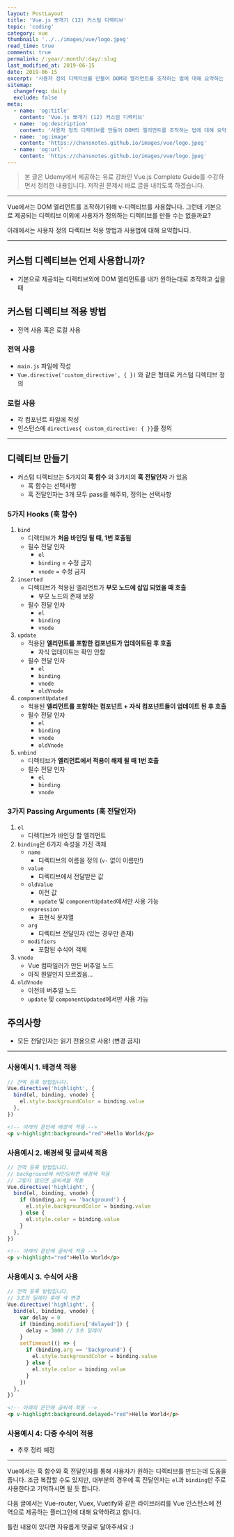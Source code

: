 ```yaml
---
layout: PostLayout
title: 'Vue.js 뽀개기 (12) 커스텀 디렉티브'
topic: 'coding'
category: vue
thumbnail: '../../images/vue/logo.jpeg'
read_time: true
comments: true
permalink: /:year/:month/:day/:slug
last_modified_at: 2019-06-15
date: 2019-06-15
excerpt: '사용자 정의 디렉티브를 만들어 DOM의 엘리먼트를 조작하는 법에 대해 요약하는 글입니다.'
sitemap:
  changefreq: daily
  exclude: false
meta:
  - name: 'og:title'
    content: 'Vue.js 뽀개기 (12) 커스텀 디렉티브'
  - name: 'og:description'
    content: '사용자 정의 디렉티브를 만들어 DOM의 엘리먼트를 조작하는 법에 대해 요약하는 글입니다.'
  - name: 'og:image'
    content: 'https://chansnotes.github.io/images/vue/logo.jpeg'
  - name: 'og:url'
    content: 'https://chansnotes.github.io/images/vue/logo.jpeg'
---
```


> 본 글은 Udemy에서 제공하는 유료 강좌인 Vue.js Complete Guide를 수강하면서 정리한 내용입니다. 저작권 문제시 바로 글을 내리도록 하겠습니다.

---

Vue에서는 DOM 엘리먼트를 조작하기위해 v-디렉티브를 사용합니다. 그런데 기본으로 제공되는 디렉티브 이외에 사용자가 정의하는 디렉티브를 만들 수는 없을까요?

아래에서는 사용자 정의 디렉티브 적용 방법과 사용법에 대해 요약합니다.

---

## 커스텀 디렉티브는 언제 사용합니까?

- 기본으로 제공되는 디렉티브외에 DOM 엘리먼트를 내가 원하는대로 조작하고 싶을때

## 커스텀 디렉티브 적용 방법

- 전역 사용 혹은 로컬 사용

### 전역 사용

- `main.js` 파일에 작성
- `Vue.directive('custom_directive', { })` 와 같은 형태로 커스텀 디렉티브 정의

### 로컬 사용

- 각 컴포넌트 파일에 작성
- 인스턴스에 `directives{ custom_directive: { }}`를 정의

---

## 디렉티브 만들기

- 커스텀 디렉티브는 5가지의 **훅 함수** 와 3가지의 **훅 전달인자** 가 있음
  - 훅 함수는 선택사항
  - 훅 전달인자는 3개 모두 pass를 해주되, 정의는 선택사항

### 5가지 Hooks (훅 함수)

1. `bind`
   - 디렉티브가 **처음 바인딩 될 때, 1번 호출됨**
   - 필수 전달 인자
     - `el`
     - `binding` = 수정 금지
     - `vnode` = 수정 금지
2. `inserted`
   - 디렉티브가 적용된 엘리먼트가 **부모 노드에 삽입 되었을 때 호출**
     - 부모 노드의 존재 보장
   - 필수 전달 인자
     - `el`
     - `binding`
     - `vnode`
3. `update`
   - 적용된 **엘리먼트를 포함한 컴포넌트가 업데이트된 후 호출**
     - 자식 업데이트는 확인 안함
   - 필수 전달 인자
     - `el`
     - `binding`
     - `vnode`
     - `oldVnode`
4. `componentUpdated`
   - 적용된 **엘리먼트를 포함하는 컴포넌트 + 자식 컴포넌트들이 업데이트 된 후 호출**
   - 필수 전달 인자
     - `el`
     - `binding`
     - `vnode`
     - `oldVnode`
5. `unbind`
   - 디렉티브가 **엘리먼트에서 적용이 해제 될 때 1번 호출**
   - 필수 전달 인자
     - `el`
     - `binding`
     - `vnode`

### 3가지 Passing Arguments (훅 전달인자)

1. `el`
   - 디렉티브가 바인딩 할 엘리먼트
2. `binding`은 6가지 속성을 가진 객체
   - `name`
     - 디렉티브의 이름을 정의 (`v-` 없이 이름만!)
   - `value`
     - 디렉티브에서 전달받은 값
   - `oldValue`
     - 이전 값
     - `update` 및 `componentUpdated`에서만 사용 가능
   - `expression`
     - 표현식 문자열
   - `arg`
     - 디렉티브 전달인자 (있는 경우만 존재)
   - `modifiers`
     - 포함된 수식어 객체
3. `vnode`
   - Vue 컴파일러가 만든 버추얼 노드
   - 아직 뭔말인지 모르겠음...
4. `oldVnode`
   - 이전의 버추얼 노드
   - `update` 및 `componentUpdated`에서만 사용 가능

## 주의사항

- 모든 전달인자는 읽기 전용으로 사용! (변경 금지)

---

### 사용예시 1. 배경색 적용

```js
// 전역 등록 방법입니다.
Vue.directive('highlight', {
  bind(el, binding, vnode) {
    el.style.backgroundColor = binding.value
  },
})
```

```html
<!-- 아래의 문단에 배경색 적용 -->
<p v-highlight:background="red">Hello World</p>
```

### 사용예시 2. 배경색 및 글씨색 적용

```js
// 전역 등록 방법입니다.
// background에 바인딩하면 배경색 적용
// 그렇지 않으면 글씨색을 적용
Vue.directive('highlight', {
  bind(el, binding, vnode) {
    if (binding.arg == 'background') {
      el.style.backgroundColor = binding.value
    } else {
      el.style.color = binding.value
    }
  },
})
```

```html
<!-- 아래의 문단에 글씨색 적용 -->
<p v-highlight="red">Hello World</p>
```

### 사용예시 3. 수식어 사용

```js
// 전역 등록 방법입니다.
// 3초의 딜레이 후에 색 변경
Vue.directive('highlight', {
  bind(el, binding, vnode) {
    var delay = 0
    if (binding.modifiers['delayed']) {
      delay = 3000 // 3초 딜레이
    }
    setTimeout(() => {
      if (binding.arg == 'background') {
        el.style.backgroundColor = binding.value
      } else {
        el.style.color = binding.value
      }
    })
  },
})
```

```html
<!-- 아래의 문단에 글씨색 적용 -->
<p v-highlight:background.delayed="red">Hello World</p>
```

### 사용예시 4: 다중 수식어 적용

- 추후 정리 예정

---

Vue에서는 훅 함수와 훅 전달인자를 통해 사용자가 원하는 디렉티브를 만드는데 도움을 줍니다.
조금 복잡할 수도 있지만, 대부분의 경우에 훅 전달인자는 `el`과 `binding`만 주로 사용한다고 기억하시면 될 듯 합니다.

다음 글에서는 Vue-router, Vuex, Vuetify와 같은 라이브러리를 Vue 인스턴스에 전역으로 제공하는 플러그인에 대해 요약하려고 합니다.

틀린 내용이 있다면 자유롭게 댓글로 달아주세요 :)
